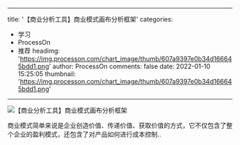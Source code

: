 
---
title: '【商业分析工具】商业模式画布分析框架'
categories: 
 - 学习
 - ProcessOn
 - 推荐
headimg: 'https://img.processon.com/chart_image/thumb/607a9397e0b34d166645bdd1.png'
author: ProcessOn
comments: false
date: 2022-01-10 15:25:05
thumbnail: 'https://img.processon.com/chart_image/thumb/607a9397e0b34d166645bdd1.png'
---

<div>   
<img class="thumb" alt="【商业分析工具】商业模式画布分析框架" src="https://img.processon.com/chart_image/thumb/607a9397e0b34d166645bdd1.png" referrerpolicy="no-referrer">
<p>商业模式简单来说是企业创造价值、传递价值、获取价值的方式，它不仅包含了整个企业的盈利模式，还包含了对产品如何进行成本控制..</p>  
</div>
            